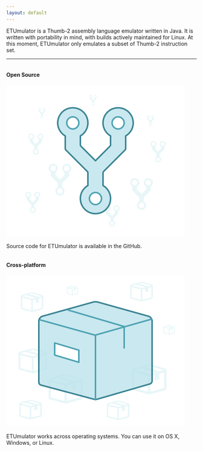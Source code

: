 ```yaml
---
layout: default
---
```

ETUmulator is a Thumb-2 assembly language emulator written in Java.
It is written with portability in mind, with builds actively maintained for Linux.
At this moment, ETUmulator only emulates a subset of Thumb-2 instruction set.
* * *
<div class="row">
  <div class="column">
    <h4>Open Source</h4>
    <img src="/images/open-source.svg">
    <p>Source code for ETUmulator is available in the GitHub.</p>
  </div>
  <div class="column">
    <h4>Cross-platform</h4>
    <img src="/images/cross-platform.svg">
    <p>ETUmulator works across operating systems. You can use it on OS X, Windows, or Linux.</p>
  </div>
</div>